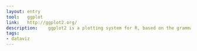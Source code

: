 ```yaml
---
layout: entry
tool:	ggplot
link:	http://ggplot2.org/
description:	ggplot2 is a plotting system for R, based on the grammar of dataviz
tags:
- dataviz	
---
```

